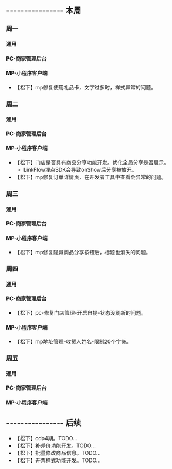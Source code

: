 ## ---------------- 本周

### 周一
#### 通用
#### PC-商家管理后台
#### MP-小程序客户端
* 【松下】mp修复使用礼品卡，文字过多时，样式异常的问题。

### 周二
#### 通用
#### PC-商家管理后台
#### MP-小程序客户端
* 【松下】门店是否具有商品分享功能开发。优化全局分享是否展示。
  - LinkFlow埋点SDK会导致onShow后分享被放开。
* 【松下】mp修复订单详情页，在开发者工具中查看会异常的问题。

### 周三
#### 通用
#### PC-商家管理后台
#### MP-小程序客户端
* 【松下】mp修复隐藏商品分享按钮后，标题也消失的问题。

### 周四
#### 通用
#### PC-商家管理后台
* 【松下】pc-修复门店管理-开启自提-状态没刷新的问题。
#### MP-小程序客户端
* 【松下】mp地址管理-收货人姓名-限制20个字符。

### 周五
#### 通用
#### PC-商家管理后台
#### MP-小程序客户端

## ---------------- 后续
* 【松下】cdp4期。TODO...
* 【松下】补差价功能开发。TODO...
* 【松下】批量修改商品信息。TODO...
* 【松下】开票样式功能开发。TODO...
